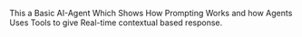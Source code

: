 This a Basic AI-Agent Which Shows How Prompting Works and how Agents Uses Tools to give Real-time contextual based response.
